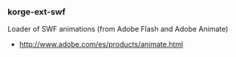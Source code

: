 ### korge-ext-swf

Loader of SWF animations (from Adobe Flash and Adobe Animate)

* http://www.adobe.com/es/products/animate.html
